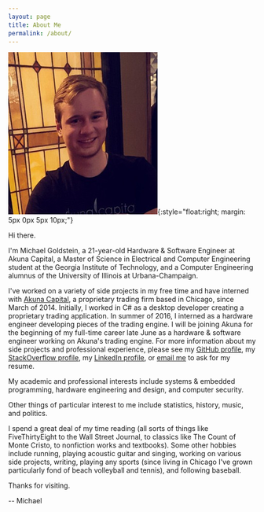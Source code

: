 ```yaml
---
layout: page
title: About Me
permalink: /about/
---
```


![Michael Goldstein](/assets/me.jpg){:style="float:right; margin: 5px 0px 5px 10px;"}

Hi there. 

I'm Michael Goldstein, a 21-year-old Hardware & Software Engineer at Akuna Capital,
a Master of Science in Electrical and Computer Engineering student at the Georgia Institute of Technology,
and a Computer Engineering alumnus of the University of Illinois at Urbana-Champaign. 

I've worked on a variety of side projects in my free time and have interned with [Akuna Capital][1], a 
proprietary trading firm based in Chicago, since March of 2014. Initially, I worked in C# as a 
desktop developer creating a proprietary trading application. In summer of 2016, I interned as a
hardware engineer developing pieces of the trading engine. I will be joining Akuna for the beginning
of my full-time career late June as a hardware & software engineer working on Akuna's trading engine. 
For more information about my side projects and professional experience, please see
my [GitHub profile][2], my [StackOverflow profile][3], my 
[LinkedIn profile][5], or [email me][4] to ask for my resume.

My academic and professional interests include systems & embedded programming, hardware engineering and design, 
and computer security.

Other things of particular interest to me include statistics, history, music, and politics.

I spend a great deal of my time reading (all sorts of things like FiveThirtyEight to the Wall Street Journal,
to classics like The Count of Monte Cristo, to nonfiction works and textbooks).
Some other hobbies include running, playing acoustic
guitar and singing, working on various side projects, writing, playing any sports (since living in Chicago
I've grown particularly fond of beach volleyball and tennis), and following baseball.

Thanks for visiting.

-- Michael

[1]: http://www.akunacapital.com/
[2]: https://github.com/mgold95
[3]: http://stackoverflow.com/users/4252990/michael-goldstein
[4]: mailto:michael@mgold.io
[5]: https://www.linkedin.com/in/mgold95

